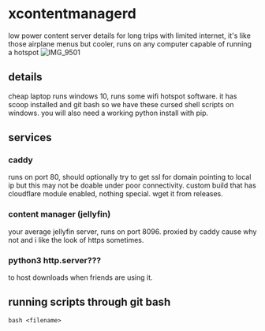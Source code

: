 # xcontentmanagerd
low power content server details for long trips with limited internet, it's like those airplane menus but cooler, runs on any computer capable of running a hotspot
![IMG_9501](https://github.com/user-attachments/assets/dc82d248-8eea-4349-ba1a-c0016b164b98)


## details
cheap laptop runs windows 10, runs some wifi hotspot software. it has scoop installed and git bash so we have these cursed shell scripts on windows. you will also need a working python install with pip.

## services
### caddy
runs on port 80, should optionally try to get ssl for domain pointing to local ip but this may not be doable under poor connectivity. custom build that has cloudflare module enabled, nothing special. wget it from releases. 

### content manager (jellyfin)
your average jellyfin server, runs on port 8096. proxied by caddy cause why not and i like the look of https sometimes.

### python3 http.server???
to host downloads when friends are using it.

## running scripts through git bash
`bash <filename>`
